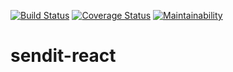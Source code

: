 [![Build Status](https://travis-ci.org/Ndifreke/sendit-react.svg?branch=develop)](https://travis-ci.org/Ndifreke/sendit-react)
[![Coverage Status](https://coveralls.io/repos/github/Ndifreke/sendit-react/badge.svg?branch=develop)](https://coveralls.io/github/Ndifreke/sendit-react?branch=develop)
[![Maintainability](https://api.codeclimate.com/v1/badges/5ec33d0bbe7d86a6caa0/maintainability)](https://codeclimate.com/github/Ndifreke/sendit-react/maintainability)
# sendit-react
